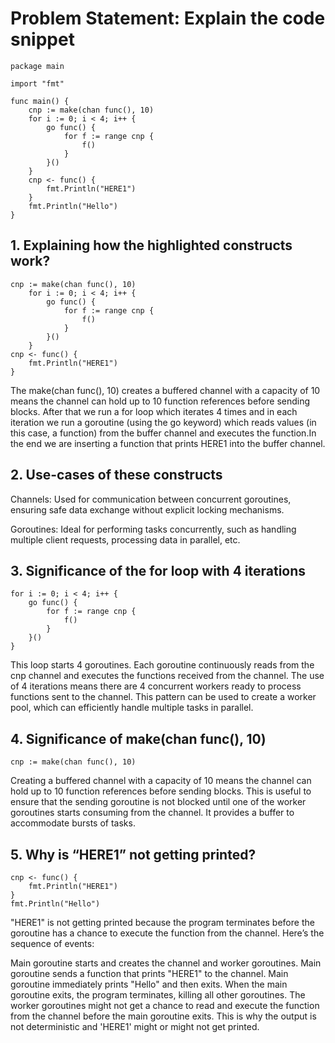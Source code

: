 # Problem Statement: Explain the code snippet


```
package main

import "fmt"

func main() {
    cnp := make(chan func(), 10)
    for i := 0; i < 4; i++ {
        go func() {
            for f := range cnp {
                f()
            }
        }()
    }
    cnp <- func() {
        fmt.Println("HERE1")
    }
    fmt.Println("Hello")
}

```

## 1. Explaining how the highlighted constructs work?

```
cnp := make(chan func(), 10)
    for i := 0; i < 4; i++ {
        go func() {
            for f := range cnp {
                f()
            }
        }()
    }
cnp <- func() {
    fmt.Println("HERE1")
}

```

The make(chan func(), 10) creates a buffered channel with a capacity of 10 means the channel can hold up to 10 function references before sending blocks. After that we run a for loop which iterates 4 times and in each iteration we run a goroutine (using the go keyword) which reads values (in this case, a function) from the buffer channel and executes the function.In the end we are inserting a function that prints HERE1 into the buffer channel.



## 2. Use-cases of these constructs

Channels: Used for communication between concurrent goroutines, ensuring safe data exchange without explicit locking mechanisms.

Goroutines: Ideal for performing tasks concurrently, such as handling multiple client requests, processing data in parallel, etc.


## 3. Significance of the for loop with 4 iterations

```
for i := 0; i < 4; i++ {
    go func() {
        for f := range cnp {
            f()
        }
    }()
}

```

This loop starts 4 goroutines. Each goroutine continuously reads from the cnp channel and executes the functions received from the channel. The use of 4 iterations means there are 4 concurrent workers ready to process functions sent to the channel. This pattern can be used to create a worker pool, which can efficiently handle multiple tasks in parallel.


## 4. Significance of make(chan func(), 10)

```
cnp := make(chan func(), 10)

```

Creating a buffered channel with a capacity of 10 means the channel can hold up to 10 function references before sending blocks. This is useful to ensure that the sending goroutine is not blocked until one of the worker goroutines starts consuming from the channel. It provides a buffer to accommodate bursts of tasks.

## 5. Why is “HERE1” not getting printed?

```
cnp <- func() {
    fmt.Println("HERE1")
}
fmt.Println("Hello")

```

"HERE1" is not getting printed because the program terminates before the goroutine has a chance to execute the function from the channel. Here’s the sequence of events:

   Main goroutine starts and creates the channel and worker goroutines.
   Main goroutine sends a function that prints "HERE1" to the channel.
   Main goroutine immediately prints "Hello" and then exits.
   When the main goroutine exits, the program terminates, killing all other goroutines. The worker goroutines might 
   not get a chance to read and execute the function from the channel before the main goroutine exits. This is why 
   the output is not deterministic and 'HERE1' might or might not get printed.
